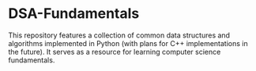 # DSA-Fundamentals

This repository features a collection of common data structures and algorithms implemented in Python (with plans for C++ implementations in the future). It serves as a resource for learning computer science fundamentals.
